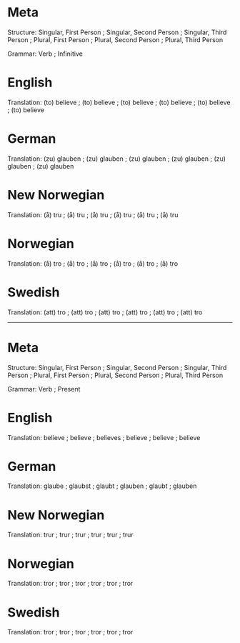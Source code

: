 Meta
====

Structure: Singular, First Person ; Singular, Second Person ; Singular, Third Person ;
           Plural, First Person   ; Plural, Second Person   ; Plural, Third Person

Grammar:   Verb ; Infinitive



English
=======

Translation: (to) believe ; (to) believe ; (to) believe ;
             (to) believe ; (to) believe ; (to) believe



German
======

Translation: (zu) glauben ; (zu) glauben ; (zu) glauben ;
             (zu) glauben ; (zu) glauben ; (zu) glauben



New Norwegian
=============

Translation: (å) tru ; (å) tru ; (å) tru ;
             (å) tru ; (å) tru ; (å) tru



Norwegian
=========

Translation: (å) tro ; (å) tro ; (å) tro ;
             (å) tro ; (å) tro ; (å) tro



Swedish
=======

Translation: (att) tro ; (att) tro ; (att) tro ;
             (att) tro ; (att) tro ; (att) tro



--------------------------------------------------------------------------------

Meta
====

Structure: Singular, First Person ; Singular, Second Person ; Singular, Third Person ;
           Plural, First Person   ; Plural, Second Person   ; Plural, Third Person

Grammar:   Verb ; Present



English
=======

Translation: believe ; believe ; believes ;
             believe ; believe ; believe



German
======

Translation: glaube  ; glaubst ; glaubt  ;
             glauben ; glaubt  ; glauben



New Norwegian
=============

Translation: trur ; trur ; trur ;
             trur ; trur ; trur



Norwegian
=========

Translation: tror ; tror ; tror ;
             tror ; tror ; tror



Swedish
=======

Translation: tror ; tror ; tror ;
             tror ; tror ; tror
